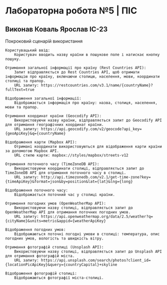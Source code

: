 # Лабораторна робота №5 | ПІС

## Виконав Коваль Ярослав ІС-23

Покроковий сценарій використання

    Користувацький ввід:
        Користувач вводить назву країни в пошукове поле і натискає кнопку пошуку.

    Отримання загальної інформації про країну (Rest Countries API):
        Запит відправляється до Rest Countries API, щоб отримати інформацію про країну, включаючи столицю, населення, мови, координати столиці та прапор.
        URL запиту: https://restcountries.com/v3.1/name/{countryName}?fullText=true

    Відображення загальної інформації:
        Відображається інформація про країну: назва, столиця, населення, мови та прапор.

    Отримання координат країни (Geocodify API):
        Використовуючи назву країни, відправляється запит до Geocodify API для отримання географічних координат країни.
        URL запиту: https://api.geocodify.com/v2/geocode?api_key={geoApiKey}&q={countryName}

    Відображення карти (Mapbox API):
        Отримані координати використовуються для відображення карти країни за допомогою Mapbox API.
        URL стилю карти: mapbox://styles/mapbox/streets-v12

    Отримання поточного часу (TimeZoneDB API):
        Використовуючи координати столиці, відправляється запит до TimeZoneDB API для отримання поточного часу в столиці.
        URL запиту: http://api.timezonedb.com/v2.1/get-time-zone?key={timeApiKey}&format=json&by=position&lat={lat}&lng={long}

    Відображення поточного часу:
        Відображається поточний час у столиці країни.

    Отримання погодних умов (OpenWeatherMap API):
        Використовуючи назву столиці, відправляється запит до OpenWeatherMap API для отримання поточних погодних умов.
        URL запиту: https://api.openweathermap.org/data/2.5/weather?q={cityName}&units=metric&appid={weatherApiKey}

    Відображення погодних умов:
        Відображаються поточні погодні умови в столиці: температура, опис погодних умов, вологість та швидкість вітру.

    Отримання фотографій столиці (Unsplash API):
        Використовуючи назву столиці, відправляється запит до Unsplash API для отримання фотографій міста.
        URL запиту: https://api.unsplash.com/search/photos?client_id={locationPicApiKey}&query={countryCapital}+skyline

    Відображення фотографій столиці:
        Відображаються фотографії міста-столиці.

